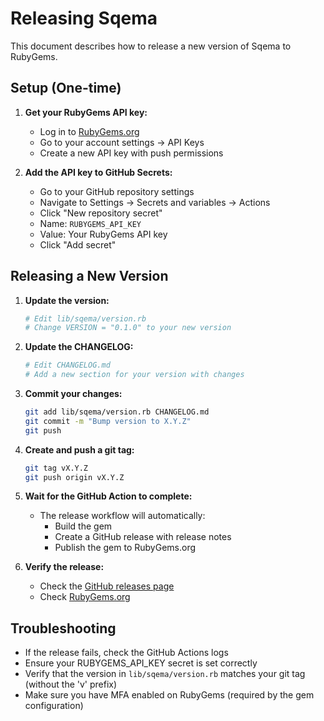 # Releasing Sqema

This document describes how to release a new version of Sqema to RubyGems.

## Setup (One-time)

1. **Get your RubyGems API key:**

   - Log in to [RubyGems.org](https://rubygems.org)
   - Go to your account settings → API Keys
   - Create a new API key with push permissions

2. **Add the API key to GitHub Secrets:**
   - Go to your GitHub repository settings
   - Navigate to Settings → Secrets and variables → Actions
   - Click "New repository secret"
   - Name: `RUBYGEMS_API_KEY`
   - Value: Your RubyGems API key
   - Click "Add secret"

## Releasing a New Version

1. **Update the version:**

   ```bash
   # Edit lib/sqema/version.rb
   # Change VERSION = "0.1.0" to your new version
   ```

2. **Update the CHANGELOG:**

   ```bash
   # Edit CHANGELOG.md
   # Add a new section for your version with changes
   ```

3. **Commit your changes:**

   ```bash
   git add lib/sqema/version.rb CHANGELOG.md
   git commit -m "Bump version to X.Y.Z"
   git push
   ```

4. **Create and push a git tag:**

   ```bash
   git tag vX.Y.Z
   git push origin vX.Y.Z
   ```

5. **Wait for the GitHub Action to complete:**

   - The release workflow will automatically:
      - Build the gem
      - Create a GitHub release with release notes
      - Publish the gem to RubyGems.org

6. **Verify the release:**
   - Check the [GitHub releases page](https://github.com/ben/sqema/releases)
   - Check [RubyGems.org](https://rubygems.org/gems/sqema)

## Troubleshooting

- If the release fails, check the GitHub Actions logs
- Ensure your RUBYGEMS_API_KEY secret is set correctly
- Verify that the version in `lib/sqema/version.rb` matches your git tag (without the 'v' prefix)
- Make sure you have MFA enabled on RubyGems (required by the gem configuration)
